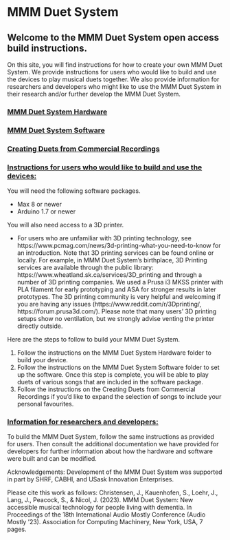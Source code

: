 <h1>MMM Duet System</h1>


<h2>Welcome to the MMM Duet System open access build instructions.</h2>



<p>On this site, you will find instructions for how to create your own MMM Duet System. We provide instructions for users who would like to build and use the devices to play musical duets together. We also provide information for researchers and developers who might like to use the MMM Duet System in their research and/or further develop the MMM Duet System. </p>


### [MMM Duet System Hardware](./MMM_Duet_System_Hardware/README.md)
### [MMM Duet System Software](./MMM_Duet_System_Software/README.md)
### [Creating Duets from Commercial Recordings](./Creating_Duets_from_Commercial_Recordings/README.md)


<h3><u>Instructions for users who would like to build and use the devices:</u></h3>
You will need the following software packages.
<ul>
<li>Max 8 or newer </li>
<li>Arduino 1.7 or newer</li>
</ul>

You will also need access to a 3D printer.
<ul><li>
For users who are unfamiliar with 3D printing technology, see https://www.pcmag.com/news/3d-printing-what-you-need-to-know  for an introduction. Note that 3D printing services can be found online or locally. For example, in MMM Duet System’s birthplace, 3D Printing services are available through the public library: https://www.wheatland.sk.ca/services/3D_printing and through a number of 3D printing companies. We used a Prusa i3 MKSS printer with PLA filament for early prototyping and ASA for stronger results in later prototypes. The 3D printing community is very helpful and welcoming if you are having any issues (https://www.reddit.com/r/3Dprinting/, https://forum.prusa3d.com/). Please note that many users’ 3D printing setups show no ventilation, but we strongly advise venting the printer directly outside.</li></ul>

Here are the steps to follow to build your MMM Duet System.
<ol>
<li>Follow the instructions on the MMM Duet System Hardware folder to build your device. </li> 
<li>Follow the instructions on the MMM Duet System Software folder to set up the software. Once this step is complete, you will be able to play duets of various songs that are included in the software package. </li> 
<li>Follow the instructions on the Creating Duets from Commercial Recordings if you’d like to expand the selection of songs to include your personal favourites.</li> 
</ol>

<h3><u>Information for researchers and developers:</u></h3>
<p>To build the MMM Duet System, follow the same instructions as provided for users. Then consult the additional documentation we have provided for developers for further information about how the hardware and software were built and can be modified.</p>
<p>Acknowledgements: Development of the MMM Duet System was supported in part by SHRF, CABHI, and USask Innovation Enterprises.</p>

<p>Please cite this work as follows: Christensen, J., Kauenhofen, S., Loehr, J., Lang, J., Peacock, S., & Nicol, J. (2023). MMM Duet System: New accessible musical technology for people living with dementia. In Proceedings of the 18th International Audio Mostly Conference (Audio Mostly ’23). Association for Computing Machinery, New York, USA, 7 pages.</p>
